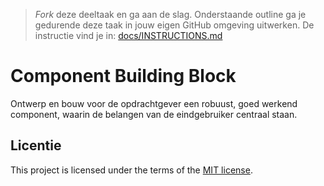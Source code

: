 > _Fork_ deze deeltaak en ga aan de slag. 
Onderstaande outline ga je gedurende deze taak in jouw eigen GitHub omgeving uitwerken. 
De instructie vind je in: [docs/INSTRUCTIONS.md](https://github.com/fdnd-task/component-building-block/blob/main/docs/INSTRUCTIONS.md)

# Component Building Block

Ontwerp en bouw voor de opdrachtgever een robuust, goed werkend component, waarin de belangen van de eindgebruiker centraal staan.

## Licentie

This project is licensed under the terms of the [MIT license](./LICENSE).

